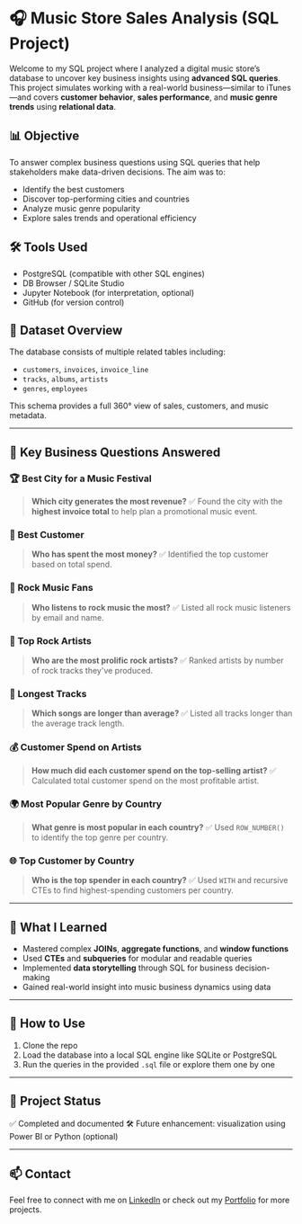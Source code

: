 # 🎧 Music Store Sales Analysis (SQL Project)

Welcome to my SQL project where I analyzed a digital music store’s database to uncover key business insights using **advanced SQL queries**. This project simulates working with a real-world business—similar to iTunes—and covers **customer behavior**, **sales performance**, and **music genre trends** using **relational data**.

## 📊 Objective

To answer complex business questions using SQL queries that help stakeholders make data-driven decisions. The aim was to:

* Identify the best customers
* Discover top-performing cities and countries
* Analyze music genre popularity
* Explore sales trends and operational efficiency

## 🛠 Tools Used

* PostgreSQL (compatible with other SQL engines)
* DB Browser / SQLite Studio
* Jupyter Notebook (for interpretation, optional)
* GitHub (for version control)

## 📁 Dataset Overview

The database consists of multiple related tables including:

* `customers`, `invoices`, `invoice_line`
* `tracks`, `albums`, `artists`
* `genres`, `employees`

This schema provides a full 360° view of sales, customers, and music metadata.

---

## 📌 Key Business Questions Answered

### 🏆 Best City for a Music Festival

> **Which city generates the most revenue?**
> ✅ Found the city with the **highest invoice total** to help plan a promotional music event.

### 👑 Best Customer

> **Who has spent the most money?**
> ✅ Identified the top customer based on total spend.

### 🎸 Rock Music Fans

> **Who listens to rock music the most?**
> ✅ Listed all rock music listeners by email and name.

### 🤘 Top Rock Artists

> **Who are the most prolific rock artists?**
> ✅ Ranked artists by number of rock tracks they've produced.

### 🎵 Longest Tracks

> **Which songs are longer than average?**
> ✅ Listed all tracks longer than the average track length.

### 💰 Customer Spend on Artists

> **How much did each customer spend on the top-selling artist?**
> ✅ Calculated total customer spend on the most profitable artist.

### 🌍 Most Popular Genre by Country

> **What genre is most popular in each country?**
> ✅ Used `ROW_NUMBER()` to identify the top genre per country.

### 🌐 Top Customer by Country

> **Who is the top spender in each country?**
> ✅ Used `WITH` and recursive CTEs to find highest-spending customers per country.

---

## 🧠 What I Learned

* Mastered complex **JOINs**, **aggregate functions**, and **window functions**
* Used **CTEs** and **subqueries** for modular and readable queries
* Implemented **data storytelling** through SQL for business decision-making
* Gained real-world insight into music business dynamics using data

---

## 🚀 How to Use

1. Clone the repo
2. Load the database into a local SQL engine like SQLite or PostgreSQL
3. Run the queries in the provided `.sql` file or explore them one by one

---

## 🌟 Project Status

✅ Completed and documented
🛠️ Future enhancement: visualization using Power BI or Python (optional)

---

## 📫 Contact

Feel free to connect with me on [LinkedIn](#) or check out my [Portfolio](https://iambeep.github.io/ishmamfaruki.github.io/) for more projects.


